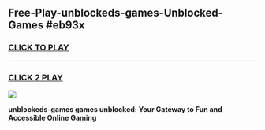 
## Free-Play-unblockeds-games-Unblocked-Games #eb93x
<h3>
<a href="https://news.freeplayer.one?title=unblockeds-games&ref=8M">CLICK TO PLAY</a></h3>
<hr>

<h3>
<a href="https://news.freeplayer.one?title=unblockeds-games&ref=8M">CLICK 2 PLAY</a>
  
</h3>

<a href="https://news.freeplayer.one?title=unblockeds-games&ref=8M"><img src="https://clearcache.store/games.png"></a>


**unblockeds-games games unblocked: Your Gateway to Fun and Accessible Online Gaming**
